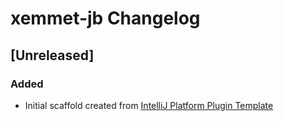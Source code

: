 <!-- Keep a Changelog guide -> https://keepachangelog.com -->

# xemmet-jb Changelog

## [Unreleased]
### Added
- Initial scaffold created from [IntelliJ Platform Plugin Template](https://github.com/JetBrains/intellij-platform-plugin-template)
